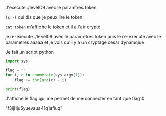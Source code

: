 J'execute ./level09 avec le paramtres token.

`ls -l` qui dis que je peux lire le token

`cat token` m'affiche le token et il a l'air crypté

je re-execute ./level09 avec le parametres token puis le re-execute avec le parametres aaaaa et je vois qu'il y a un cryptage cesar dynamqiue

Je fait un script python
```python
import sys

flag = ""
for i, c in enumerate(sys.argv[1]):
	flag += chr(ord(c) - i)

print(flag)
```
J'affiche le flag qui me permet de me connecter en tant que flag10

"f3iji1ju5yuevaus41q1afiuq"
